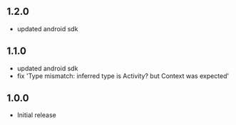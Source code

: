 ## 1.2.0

* updated android sdk

## 1.1.0

* updated android sdk
* fix 'Type mismatch: inferred type is Activity? but Context was expected'

## 1.0.0

* Initial release
